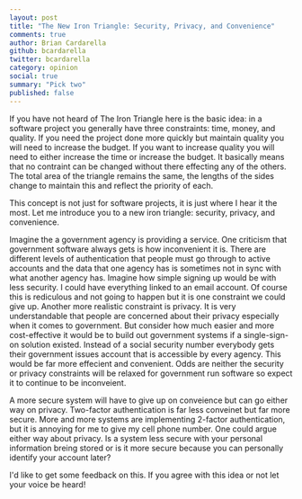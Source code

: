 ```yaml
---
layout: post
title: "The New Iron Triangle: Security, Privacy, and Convenience"
comments: true
author: Brian Cardarella
github: bcardarella
twitter: bcardarella
category: opinion
social: true
summary: "Pick two"
published: false
---
```


If you have not heard of The Iron Triangle here is the basic idea: in a
software project you generally have three constraints: time, money, and
quality. If you need the project done more quickly but maintain quality you will need to
increase the budget. If you want to increase quality you will need to
either increase the time or increase the budget. It basically means that
no contraint can be changed without there effecting any of the others.
The total area of the triangle remains the same, the lengths of the
sides change to maintain this and reflect the priority of each.

This concept is not just for software projects, it is just where I hear
it the most. Let me introduce you to a new iron triangle: security,
privacy, and convenience.

Imagine the a government agency is providing a service. One criticism
that government software always gets is how inconvenient it is. There
are different levels of authentication that people must go through to
active accounts and the data that one agency has is sometimes not in
sync with what another agency has. Imagine how simple signing up would
be with less security. I could have everything linked to an email
account. Of course this is rediculous and not going to happen but it is
one constraint we could give up. Another more realistic constraint is
privacy. It is very understandable that people are concerned about their
privacy especially when it comes to government. But consider how much
easier and more cost-effective it would be to build out government
systems if a single-sign-on solution existed. Instead of a social
security number everybody gets their government issues account that is
accessible by every agency. This would be far more effecient and
convenient. Odds are neither the security or privacy constraints will be
relaxed for government run software so expect it to continue to be
inconveient.

A more secure system will have to give up on conveience but can go
either way on privacy. Two-factor authentication is far less conveinet
but far more secure. More and more systems are implementing 2-factor
authentication, but it is annoying for me to give my cell phone number.
One could argue either way about privacy. Is a system less secure with
your personal information breing stored or is it more secure because you
can personally identify your account later?

I'd like to get some feedback on this. If you agree with this idea or
not let your voice be heard!
